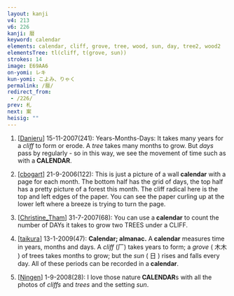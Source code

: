 ```yaml
---
layout: kanji
v4: 213
v6: 226
kanji: 暦
keyword: calendar
elements: calendar, cliff, grove, tree, wood, sun, day, tree2, wood2
elementsTree: tl(cliff, t(grove, sun))
strokes: 14
image: E69AA6
on-yomi: レキ
kun-yomi: こよみ、りゃく
permalink: /暦/
redirect_from:
 - /226/
prev: 札
next: 案
heisig: ""
---
```


1) [<a href="http://kanji.koohii.com/profile/Danieru">Danieru</a>] 15-11-2007(241): Years-Months-Days: It takes many years for a <em>cliff</em> to form or erode. A <em>tree</em> takes many months to grow. But <em>days</em> pass by regularly - so in this way, we see the movement of time such as with a<strong> CALENDAR</strong>.

2) [<a href="http://kanji.koohii.com/profile/cbogart">cbogart</a>] 21-9-2006(122): This is just a picture of a wall<strong> calendar</strong> with a page for each month. The bottom half has the grid of days, the top half has a pretty picture of a forest this month. The cliff radical here is the top and left edges of the paper. You can see the paper curling up at the lower left where a breeze is trying to turn the page.

3) [<a href="http://kanji.koohii.com/profile/Christine_Tham">Christine_Tham</a>] 31-7-2007(68): You can use a<strong> calendar</strong> to count the number of DAYs it takes to grow two TREES under a CLIFF.

4) [<a href="http://kanji.koohii.com/profile/taikura">taikura</a>] 13-1-2009(47): <strong>Calendar; almanac.</strong> A<strong> calendar</strong> measures time in years, months and days. A <em>cliff</em> (厂) takes years to form; a <em>grove</em> ( 木木 ) of trees takes months to grow; but the <em>sun</em> ( 日 ) rises and falls every day. All of these periods can be recorded in a<strong> calendar</strong>.

5) [<a href="http://kanji.koohii.com/profile/Ningen">Ningen</a>] 1-9-2008(28): I love those nature<strong> CALENDAR</strong>s with all the photos of <em>cliffs</em> and <em>trees</em> and the setting <em>sun</em>.

